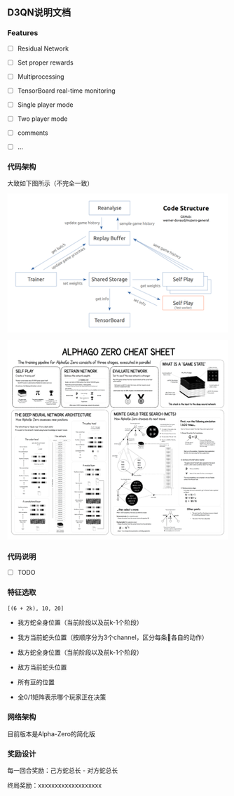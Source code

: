 ## D3QN说明文档

### Features

- [ ] Residual Network
- [ ] Set proper rewards
- [ ] Multiprocessing
- [ ] TensorBoard real-time monitoring
- [ ] Single player mode
- [ ] Two player mode
- [ ] comments
- [ ] ...



### 代码架构

大致如下图所示（不完全一致）

![](assets/code-structure.png)

![](assets/alpha_go_zero_cheat_sheet.png)



### 代码说明

- [ ] TODO



### 特征选取

`[(6 + 2k), 10, 20]`

- 我方蛇全身位置（当前阶段以及前k-1个阶段）

- 我方当前蛇头位置（按顺序分为3个channel，区分每条:snake:各自的动作）

- 敌方蛇全身位置（当前阶段以及前k-1个阶段）

- 敌方当前蛇头位置

- 所有豆的位置

- 全0/1矩阵表示哪个玩家正在决策



### 网络架构

目前版本是Alpha-Zero的简化版



### 奖励设计

每一回合奖励：己方蛇总长 - 对方蛇总长

终局奖励：xxxxxxxxxxxxxxxxxxx



